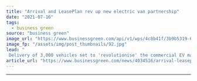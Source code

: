 ```yaml
---
title: "Arrival and LeasePlan rev up new electric van partnership"
date: "2021-07-16"
tags: 
  - business green
source: "business green"
image_url: "https://www.businessgreen.com/api/v1/wps/4c8b41f/3b9b5319-6c64-44ee-b7dc-204f6187f123/3/leaseplan-re-final-2-185x114.jpg"
image_fp: "/assets/img/post_thumbnails/92.jpg"
lead: "
 Delivery of 3,000 vehicles set to 'revolutionise' the commercial EV market, companies claim ..."
article_url: "https://www.businessgreen.com/news/4034516/arrival-leaseplan-rev-electric-van-partnership"
---
```


---
